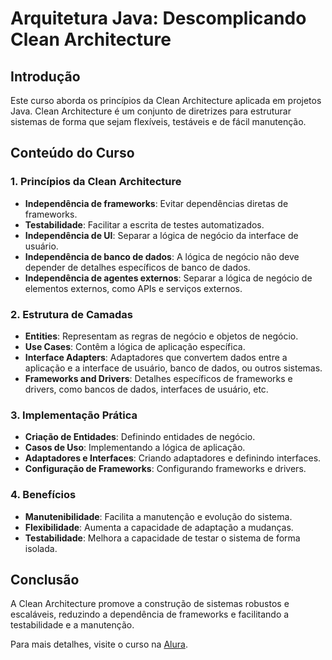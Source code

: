 # Arquitetura Java: Descomplicando Clean Architecture

## Introdução

Este curso aborda os princípios da Clean Architecture aplicada em projetos Java. Clean Architecture é um conjunto de diretrizes para estruturar sistemas de forma que sejam flexíveis, testáveis e de fácil manutenção.

## Conteúdo do Curso

### 1. Princípios da Clean Architecture
- **Independência de frameworks**: Evitar dependências diretas de frameworks.
- **Testabilidade**: Facilitar a escrita de testes automatizados.
- **Independência de UI**: Separar a lógica de negócio da interface de usuário.
- **Independência de banco de dados**: A lógica de negócio não deve depender de detalhes específicos de banco de dados.
- **Independência de agentes externos**: Separar a lógica de negócio de elementos externos, como APIs e serviços externos.

### 2. Estrutura de Camadas
- **Entities**: Representam as regras de negócio e objetos de negócio.
- **Use Cases**: Contêm a lógica de aplicação específica.
- **Interface Adapters**: Adaptadores que convertem dados entre a aplicação e a interface de usuário, banco de dados, ou outros sistemas.
- **Frameworks and Drivers**: Detalhes específicos de frameworks e drivers, como bancos de dados, interfaces de usuário, etc.

### 3. Implementação Prática
- **Criação de Entidades**: Definindo entidades de negócio.
- **Casos de Uso**: Implementando a lógica de aplicação.
- **Adaptadores e Interfaces**: Criando adaptadores e definindo interfaces.
- **Configuração de Frameworks**: Configurando frameworks e drivers.

### 4. Benefícios
- **Manutenibilidade**: Facilita a manutenção e evolução do sistema.
- **Flexibilidade**: Aumenta a capacidade de adaptação a mudanças.
- **Testabilidade**: Melhora a capacidade de testar o sistema de forma isolada.

## Conclusão

A Clean Architecture promove a construção de sistemas robustos e escaláveis, reduzindo a dependência de frameworks e facilitando a testabilidade e a manutenção.

Para mais detalhes, visite o curso na [Alura](https://cursos.alura.com.br/course/arquitetura-java-descomplicando-clean-architecture/task/153216).
